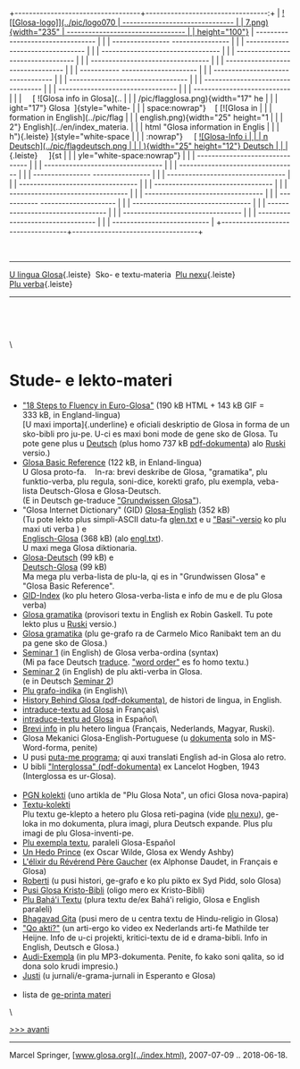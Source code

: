 +-----------------------------------+----------------------------------:+
| [![\[Glosa-logo\]](../pic/logo070 |   ------------------------------- |
| 7.png){width="235"                | --------------------------------- |
| height="100"}](../index.html)     | --------------------------------- |
|                                   | ---------------- ---------------- |
|                                   | --------------------------------- |
|                                   | --------------------------------- |
|                                   | --------------------------------- |
|                                   | --------------------------------- |
|                                   | --------------------------------- |
|                                   | ----------- --------------------- |
|                                   | --------------------------------- |
|                                   | --------------------------------- |
|                                   | --------------------------------- |
|                                   | --------------------------------- |
|                                   | ---------------------------       |
|                                   |       [ ![Glosa info in Glosa](.. |
|                                   | /pic/flagglosa.png){width="17" he |
|                                   | ight="17"} Glosa  ]{style="white- |
|                                   | space:nowrap"}      [ [![Glosa in |
|                                   | formation in English](../pic/flag |
|                                   | english.png){width="25" height="1 |
|                                   | 2"} English](../en/index_materia. |
|                                   | html "Glosa information in Englis |
|                                   | h"){.leiste} ]{style="white-space |
|                                   | :nowrap"}       [ [![Glosa-Info i |
|                                   | n Deutsch](../pic/flagdeutsch.png |
|                                   | ){width="25" height="12"} Deutsch |
|                                   | ](../dt/index_materia.html "Glosa |
|                                   | -Info Deutsch"){.leiste}     ]{st |
|                                   | yle="white-space:nowrap"}         |
|                                   |   ------------------------------- |
|                                   | --------------------------------- |
|                                   | --------------------------------- |
|                                   | ---------------- ---------------- |
|                                   | --------------------------------- |
|                                   | --------------------------------- |
|                                   | --------------------------------- |
|                                   | --------------------------------- |
|                                   | --------------------------------- |
|                                   | ----------- --------------------- |
|                                   | --------------------------------- |
|                                   | --------------------------------- |
|                                   | --------------------------------- |
|                                   | --------------------------------- |
|                                   | ---------------------------       |
+-----------------------------------+-----------------------------------+

 

  ---------------------------------------- ----------------------- ---------------------------------------- ---------------------------------------------
   [U lingua Glosa](index.html){.leiste}    Sko- e textu-materia    [Plu nexu](index_nexu.html){.leiste}     [Plu verba](../gid/index_gl.html){.leiste} 
  ---------------------------------------- ----------------------- ---------------------------------------- ---------------------------------------------

 

 

\

Stude- e lekto-materi
=====================

-   ["18 Steps to Fluency in Euro-Glosa"](../en/g18s.htm) (190 kB HTML +
    143 kB GIF = 333 kB, in England-lingua)\
    [U maxi importa]{.underline} e oficiali deskriptio de Glosa in forma
    de un sko-bibli pro ju-pe. U-ci es maxi boni mode de gene sko de
    Glosa. Tu pote gene plus u [Deutsch](../dt/g18s.htm) (plus homo
    737 kB [pdf-dokumenta](../dt/g18sd.pdf)) alo
    [Ruski](../brevi/ru18s.htm) versio.)
-   [Glosa Basic Reference](../en/gref.htm) (122 kB, in Enland-lingua)\
    U Glosa proto-fa.    In-ra: brevi deskribe de Glosa, "gramatika",
    plu funktio-verba, plu regula, soni-dice, korekti grafo, plu
    exempla, veba-lista Deutsch-Glosa e Glosa-Deutsch.\
    (E in Deutsch ge-traduce ["Grundwissen Glosa"](../dt/gref.htm)).
-   "Glosa Internet Dictionary" (GID) [Glosa-English](../gid/glen.htm)
    (352 kB)\
    (Tu pote lekto plus simpli-ASCII datu-fa [glen.txt](../gid/glen.txt)
    e u ["Basi"-versio](../gid/coglen.htm) ko plu maxi uti verba ) e\
    [Englisch-Glosa](../gid/engl.htm) (368 kB) (alo
    [engl.txt](../gid/engl.txt)).\
    U maxi mega Glosa diktionaria.
-   [Glosa-Deutsch](../gid/gldt.htm) (99 kB) e\
    [Deutsch-Glosa](../gid/dtgl.htm) (99 kB)\
    Ma mega plu verba-lista de plu-la, qi es in "Grundwissen Glosa" e
    "Glosa Basic Reference".
-   [GID-Index](../gid/index.html) (ko plu hetero Glosa-verba-lista e
    info de mu e de plu Glosa verba)
-   [Glosa gramatika](../en/gramm.htm) (provisori textu in English ex
    Robin Gaskell. Tu pote lekto plus u [Ruski](../brevi/rugram.htm)
    versio.)
-   [Glosa gramatika](../en/gramm2.htm) (plu ge-grafo ra de Carmelo Mico
    Ranibakt tem an du pa gene sko de Glosa.)
-   [Seminar 1](../en/seminar1.htm) (in English) de Glosa verba-ordina
    (syntax)\
    (Mi pa face Deutsch [traduce](../dt/seminar1.htm). [\"word
    order\"](gwordorder.htm) es fo homo textu.)
-   [Seminar 2](../en/seminar2.htm) (in English) de plu akti-verba in
    Glosa.\
    (e in Deutsch [Seminar 2](../dt/seminar2.htm))
-   [Plu grafo-indika](gwriting.htm) (in English)\
-   [History Behind Glosa (pdf-dokumenta)](../en/history.pdf), de
    histori de lingua, in English.
-   [intraduce-textu ad Glosa](../brevi/francais.htm) in Français\
-   [intraduce-textu ad Glosa](../brevi/esintra.htm) in Español\
-   [Brevi info](../brevi/index.html) in plu hetero lingua (Français,
    Nederlands, Magyar, Ruski).
-   Glosa Mekanici Glosa-English-Portuguese (u
    [dokumenta](../pgn/portmek.doc) solo in MS-Word-forma, penite)
-   U pusi [puta-me programa](glosatra.htm); qi auxi translati English
    ad-in Glosa alo retro.
-   U bibli ["Interglossa" (pdf-dokumenta)](../en/interglossa.pdf) ex
    Lancelot Hogben, 1943 (Interglossa es ur-Glosa).\
     
-   [PGN kolekti](../pgn/index.html) (uno artikla de "Plu Glosa Nota",
    un ofici Glosa nova-papira)
-   [Textu-kolekti](../en/gtexte.htm)\
    Plu textu ge-klepto a hetero plu Glosa reti-pagina (vide [plu
    nexu](index_nexu.html)), ge-loka in mo dokumenta, plura imagi, plura
    Deutsch expande. Plus plu imagi de plu Glosa-inventi-pe.
-   [Plu exempla textu](../brevi/estextu.htm), paraleli Glosa-Español
-   [Un Hedo Prince](hedo_prince.htm) (ex Oscar Wilde, Glosa ex Wendy
    Ashby)
-   [L\'élixir du Révérend Père Gaucher](../brevi/frdaudet.htm) (ex
    Alphonse Daudet, in Français e Glosa)
-   [Roberti](roberti.htm) (u pusi histori, ge-grafo e ko plu pikto ex
    Syd Pidd, solo Glosa)
-   [Pusi Glosa Kristo-Bibli](kristob.htm) (oligo mero ex Kristo-Bibli)
-   [Plu Bahá\'i Textu](../en/bahai.htm) (plura textu de/ex Bahá\'i
    religio, Glosa e English paraleli)
-   [Bhagavad Gita](bagavadg.htm) (pusi mero de u centra textu de
    Hindu-religio in Glosa)
-   [\"Qo akti?\"](../en/qoakti.htm) (un arti-ergo ko video ex
    Nederlands arti-fe Mathilde ter Heijne. Info de u-ci projekti,
    kritici-textu de id e drama-bibli. Info in English, Deutsch e
    Glosa.)
-   [Audi-Exempla](audi.htm) (in plu MP3-dokumenta. Penite, fo kako soni
    qalita, so id dona solo krudi impresio.)
-   [Justi](justi.htm) (u jurnali/e-grama-jurnali in Esperanto e Glosa)\
     
-   lista de [ge-printa materi](../en/bibli.htm)

\

[\>\>\> avanti](index_nexu.html)

------------------------------------------------------------------------

Marcel Springer, [www.glosa.org](../index.html), 2007-07-09
.. 2018-06-18.

 
